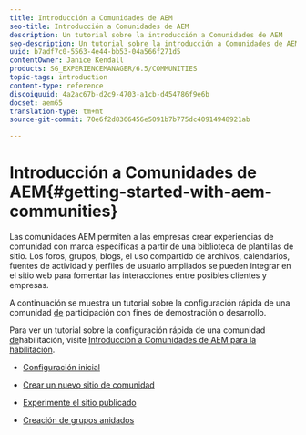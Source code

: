 ```yaml
---
title: Introducción a Comunidades de AEM
seo-title: Introducción a Comunidades de AEM
description: Un tutorial sobre la introducción a Comunidades de AEM
seo-description: Un tutorial sobre la introducción a Comunidades de AEM
uuid: b7adf7c0-5563-4e44-bb53-04a566f271d5
contentOwner: Janice Kendall
products: SG_EXPERIENCEMANAGER/6.5/COMMUNITIES
topic-tags: introduction
content-type: reference
discoiquuid: 4a2ac67b-d2c9-4703-a1cb-d454786f9e6b
docset: aem65
translation-type: tm+mt
source-git-commit: 70e6f2d8366456e5091b7b775dc40914948921ab

---
```



# Introducción a Comunidades de AEM{#getting-started-with-aem-communities}

Las comunidades AEM permiten a las empresas crear experiencias de comunidad con marca específicas a partir de una biblioteca de plantillas de sitio. Los foros, grupos, blogs, el uso compartido de archivos, calendarios, fuentes de actividad y perfiles de usuario ampliados se pueden integrar en el sitio web para fomentar las interacciones entre posibles clientes y empresas.

A continuación se muestra un tutorial sobre la configuración rápida de una comunidad [de](/help/communities/overview.md#engagement-community) participación con fines de demostración o desarrollo.

Para ver un tutorial sobre la configuración rápida de una comunidad [de](/help/communities/overview.md#enablement-community)habilitación, visite [Introducción a Comunidades de AEM para la habilitación](/help/communities/getting-started-enablement.md).

* [Configuración inicial](/help/communities/setup.md)

* [Crear un nuevo sitio de comunidad](/help/communities/create-site.md)

* [Experimente el sitio publicado](/help/communities/published-site.md)

* [Creación de grupos anidados](/help/communities/nested-groups.md)

